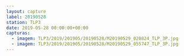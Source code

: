 ```yaml
---
layout: capture
label: 20190528
station: TLP3
date: 2019-05-28 00:00:00+00:00
capturas:
  - imagem: TLP3/2019/201905/20190528/M20190529_020824_TLP_3P.jpg
  - imagem: TLP3/2019/201905/20190528/M20190529_055747_TLP_3P.jpg
---
```

